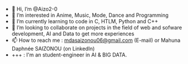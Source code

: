 - 👋 Hi, I’m @Aizo2-0
- 👀 I’m interested in Anime, Music, Mode, Dance and Programming
- 🌱 I’m currently learning to code in C, HTLM, Python and C++
- 💞️ I’m looking to collaborate on projects in the field of web and sofware development, AI and Data to get more experiences 
- 📫 How to reach me : mdasaizonou06@gmail.com (E-mail) or Mahuna Daphnée SAIZONOU (on LinkedIn)
- +++ : I'm an student-engineer in AI & BIG DATA. 
<!---
Aizo2-0/Aizo2-0 is a ✨ special ✨ repository because its `README.md` (this file) appears on your GitHub profile.
You can click the Preview link to take a look at your changes.
--->
